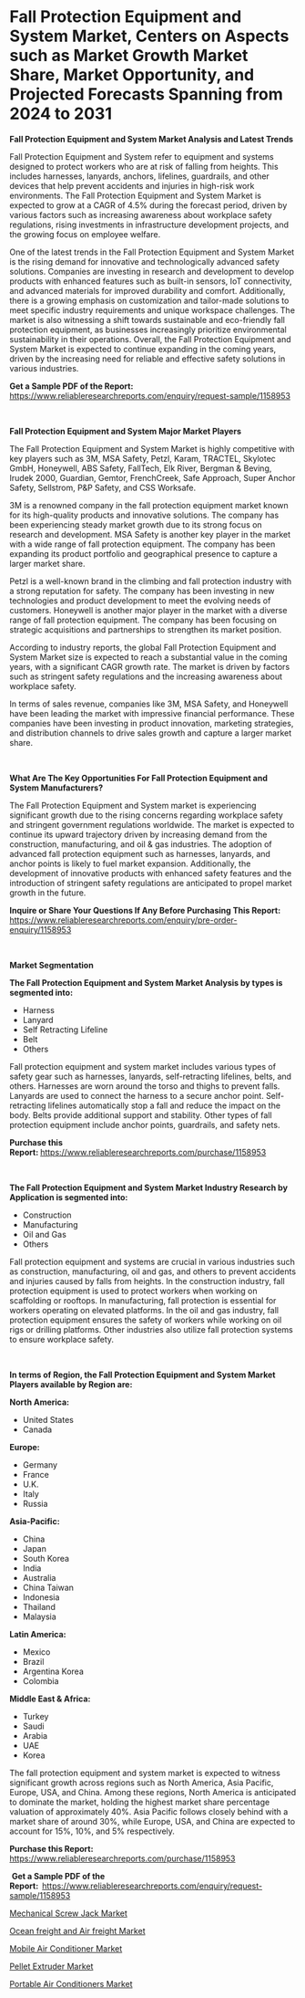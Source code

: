 <p><h1>Fall Protection Equipment and System Market, Centers on Aspects such as Market Growth Market Share, Market Opportunity, and Projected Forecasts Spanning from 2024 to 2031</h1></p><p><strong>Fall Protection Equipment and System Market Analysis and Latest Trends</strong></p>
<p><p>Fall Protection Equipment and System refer to equipment and systems designed to protect workers who are at risk of falling from heights. This includes harnesses, lanyards, anchors, lifelines, guardrails, and other devices that help prevent accidents and injuries in high-risk work environments. The Fall Protection Equipment and System Market is expected to grow at a CAGR of 4.5% during the forecast period, driven by various factors such as increasing awareness about workplace safety regulations, rising investments in infrastructure development projects, and the growing focus on employee welfare. </p><p>One of the latest trends in the Fall Protection Equipment and System Market is the rising demand for innovative and technologically advanced safety solutions. Companies are investing in research and development to develop products with enhanced features such as built-in sensors, IoT connectivity, and advanced materials for improved durability and comfort. Additionally, there is a growing emphasis on customization and tailor-made solutions to meet specific industry requirements and unique workspace challenges. The market is also witnessing a shift towards sustainable and eco-friendly fall protection equipment, as businesses increasingly prioritize environmental sustainability in their operations. Overall, the Fall Protection Equipment and System Market is expected to continue expanding in the coming years, driven by the increasing need for reliable and effective safety solutions in various industries.</p></p>
<p><strong>Get a Sample PDF of the Report:&nbsp;</strong> <a href="https://www.reliableresearchreports.com/enquiry/request-sample/1158953">https://www.reliableresearchreports.com/enquiry/request-sample/1158953</a></p>
<p>&nbsp;</p>
<p><strong>Fall Protection Equipment and System Major Market Players</strong></p>
<p><p>The Fall Protection Equipment and System Market is highly competitive with key players such as 3M, MSA Safety, Petzl, Karam, TRACTEL, Skylotec GmbH, Honeywell, ABS Safety, FallTech, Elk River, Bergman & Beving, Irudek 2000, Guardian, Gemtor, FrenchCreek, Safe Approach, Super Anchor Safety, Sellstrom, P&P Safety, and CSS Worksafe.</p><p>3M is a renowned company in the fall protection equipment market known for its high-quality products and innovative solutions. The company has been experiencing steady market growth due to its strong focus on research and development. MSA Safety is another key player in the market with a wide range of fall protection equipment. The company has been expanding its product portfolio and geographical presence to capture a larger market share.</p><p>Petzl is a well-known brand in the climbing and fall protection industry with a strong reputation for safety. The company has been investing in new technologies and product development to meet the evolving needs of customers. Honeywell is another major player in the market with a diverse range of fall protection equipment. The company has been focusing on strategic acquisitions and partnerships to strengthen its market position.</p><p>According to industry reports, the global Fall Protection Equipment and System Market size is expected to reach a substantial value in the coming years, with a significant CAGR growth rate. The market is driven by factors such as stringent safety regulations and the increasing awareness about workplace safety.</p><p>In terms of sales revenue, companies like 3M, MSA Safety, and Honeywell have been leading the market with impressive financial performance. These companies have been investing in product innovation, marketing strategies, and distribution channels to drive sales growth and capture a larger market share.</p></p>
<p>&nbsp;</p>
<p><strong>What Are The Key Opportunities For Fall Protection Equipment and System Manufacturers?</strong></p>
<p><p>The Fall Protection Equipment and System market is experiencing significant growth due to the rising concerns regarding workplace safety and stringent government regulations worldwide. The market is expected to continue its upward trajectory driven by increasing demand from the construction, manufacturing, and oil & gas industries. The adoption of advanced fall protection equipment such as harnesses, lanyards, and anchor points is likely to fuel market expansion. Additionally, the development of innovative products with enhanced safety features and the introduction of stringent safety regulations are anticipated to propel market growth in the future.</p></p>
<p><strong>Inquire or Share Your Questions If Any Before Purchasing This Report:</strong> <a href="https://www.reliableresearchreports.com/enquiry/pre-order-enquiry/1158953">https://www.reliableresearchreports.com/enquiry/pre-order-enquiry/1158953</a></p>
<p>&nbsp;</p>
<p><strong>Market Segmentation</strong></p>
<p><strong>The Fall Protection Equipment and System Market Analysis by types is segmented into:</strong></p>
<p><ul><li>Harness</li><li>Lanyard</li><li>Self Retracting Lifeline</li><li>Belt</li><li>Others</li></ul></p>
<p><p>Fall protection equipment and system market includes various types of safety gear such as harnesses, lanyards, self-retracting lifelines, belts, and others. Harnesses are worn around the torso and thighs to prevent falls. Lanyards are used to connect the harness to a secure anchor point. Self-retracting lifelines automatically stop a fall and reduce the impact on the body. Belts provide additional support and stability. Other types of fall protection equipment include anchor points, guardrails, and safety nets.</p></p>
<p><strong>Purchase this Report:&nbsp;</strong><a href="https://www.reliableresearchreports.com/purchase/1158953">https://www.reliableresearchreports.com/purchase/1158953</a></p>
<p>&nbsp;</p>
<p><strong>The Fall Protection Equipment and System Market Industry Research by Application is segmented into:</strong></p>
<p><ul><li>Construction</li><li>Manufacturing</li><li>Oil and Gas</li><li>Others</li></ul></p>
<p><p>Fall protection equipment and systems are crucial in various industries such as construction, manufacturing, oil and gas, and others to prevent accidents and injuries caused by falls from heights. In the construction industry, fall protection equipment is used to protect workers when working on scaffolding or rooftops. In manufacturing, fall protection is essential for workers operating on elevated platforms. In the oil and gas industry, fall protection equipment ensures the safety of workers while working on oil rigs or drilling platforms. Other industries also utilize fall protection systems to ensure workplace safety.</p></p>
<p>&nbsp;</p>
<p><strong>In terms of Region, the Fall Protection Equipment and System Market Players available by Region are:</strong></p>
<p>
    <p> <strong> North America: </strong>
        <ul>
            <li>United States</li>
            <li>Canada</li>
        </ul>
        </p> 
    <p> <strong> Europe: </strong>
        <ul>
            <li>Germany</li>
            <li>France</li>
            <li>U.K.</li>
            <li>Italy</li>
            <li>Russia</li>
        </ul>
        </p> 
    <p> <strong> Asia-Pacific: </strong>
        <ul>
            <li>China</li>
            <li>Japan</li>
            <li>South Korea</li>
            <li>India</li>
            <li>Australia</li>
            <li>China Taiwan</li>
            <li>Indonesia</li>
            <li>Thailand</li>
            <li>Malaysia</li>
        </ul>
        </p> 
    <p> <strong> Latin America: </strong>
        <ul>
            <li>Mexico</li>
            <li>Brazil</li>
            <li>Argentina Korea</li>
            <li>Colombia</li>
        </ul>
        </p> 
    <p> <strong> Middle East & Africa: </strong>
        <ul>
            <li>Turkey</li>
            <li>Saudi</li>
            <li>Arabia</li>
            <li>UAE</li>
            <li>Korea</li>
        </ul>
    </p>
    </p>
<p><p>The fall protection equipment and system market is expected to witness significant growth across regions such as North America, Asia Pacific, Europe, USA, and China. Among these regions, North America is anticipated to dominate the market, holding the highest market share percentage valuation of approximately 40%. Asia Pacific follows closely behind with a market share of around 30%, while Europe, USA, and China are expected to account for 15%, 10%, and 5% respectively.</p></p>
<p><strong>Purchase this Report: </strong><a href="https://www.reliableresearchreports.com/purchase/1158953">https://www.reliableresearchreports.com/purchase/1158953</a></p>
<p>&nbsp;<strong>Get a Sample PDF of the Report:&nbsp;&nbsp;</strong><a href="https://www.reliableresearchreports.com/enquiry/request-sample/1158953">https://www.reliableresearchreports.com/enquiry/request-sample/1158953</a></p>
<p><strong></strong></p>
<p><p><a href="https://medium.com/@pierstaylor668/mechanical-screw-jack-market-report-reveals-the-latest-trends-and-growth-opportunities-of-this-cad9a8e3d1ca">Mechanical Screw Jack Market</a></p><p><a href="https://github.com/bracarafogo/Market-Research-Report-List-1/blob/main/ocean-freight-and-air-freight-market.md">Ocean freight and Air freight Market</a></p><p><a href="https://issuu.com/reportprime-2/docs/mobile-air-conditioner-market-size-2030.pptx">Mobile Air Conditioner Market</a></p><p><a href="https://medium.com/@pierstaylor668/pellet-extruder-market-analysis-its-cagr-market-segmentation-and-global-industry-overview-42cc1c87873f">Pellet Extruder Market</a></p><p><a href="https://issuu.com/reportprime-2/docs/portable-air-conditioners-market-size-2030.pptx">Portable Air Conditioners Market</a></p></p>